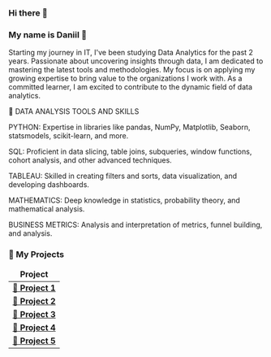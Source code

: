 ### Hi there 👋

### My name is Daniil :raising_hand:
Starting my journey in IT, I've been studying Data Analytics for the past 2 years. Passionate about uncovering insights through data, I am dedicated to mastering the latest tools and methodologies. My focus is on applying my growing expertise to bring value to the organizations I work with. As a committed learner, I am excited to contribute to the dynamic field of data analytics.


🔧 DATA ANALYSIS TOOLS AND SKILLS

PYTHON: Expertise in libraries like pandas, NumPy, Matplotlib, Seaborn, statsmodels, scikit-learn, and more.

SQL: Proficient in data slicing, table joins, subqueries, window functions, cohort analysis, and other advanced techniques.

TABLEAU: Skilled in creating filters and sorts, data visualization, and developing dashboards.

MATHEMATICS: Deep knowledge in statistics, probability theory, and mathematical analysis.

BUSINESS METRICS: Analysis and interpretation of metrics, funnel building, and analysis.

<h3>🚀 My Projects</h3>
<table width=100%>
  <thead align="center">
    <tr border: none;>
      <td><b>Project</b></td>
    </tr>
  </thead>
  <tbody align="center">
    <tr>
      <td><a 
href="https://github.com/Sergeev1717/Portfolio/tree/daa8910d684380c3175c50d6c05f7cf4d3df0326/%D0%90%D0%BD%D0%B0%D0%BB%D0%B8%D0%B7%20%D0%BA%D1%80%D1%83%D0%BF%D0%BD%D0%BE%D0%B3%D0%BE%20%D0%B8%D0%BD%D1%82%D0%B5%D1%80%D0%BD%D0%B5%D1%82%20%D0%BC%D0%B0%D0%B3%D0%B0%D0%B7%D0%B8%D0%BD%D0%B0"><b>📁 Project 1</b></a></td>
    </tr>    
    <tr>
      <td><a href="https://github.com/Sergeev1717/Portfolio/tree/daa8910d684380c3175c50d6c05f7cf4d3df0326/%D0%90%D0%BD%D0%B0%D0%BB%D0%B8%D0%B7%20%D0%9E%D1%82%D1%82%D0%BE%D0%BA%D0%B0%20%D0%9A%D0%BB%D0%B8%D0%B5%D0%BD%D1%82%D0%BE%D0%B2"><b>📁 Project 2</b></a></td>
    </tr>
    <tr>
      <td><a 
href="https://github.com/Sergeev1717/Portfolio/tree/daa8910d684380c3175c50d6c05f7cf4d3df0326/%D0%90%D0%BD%D0%B0%D0%BB%D0%B8%D0%B7%20%D0%BE%D0%B1%D1%89%D0%B5%D0%BF%D0%B8%D1%82%D0%B0%20%D0%9C%D0%BE%D1%81%D0%BA%D0%B2%D1%8B"><b>📁 Project 3</b></a></td>
    </tr>
    <tr>
      <td><a 
href="https://github.com/Sergeev1717/Portfolio/tree/daa8910d684380c3175c50d6c05f7cf4d3df0326/%D0%90%D0%BD%D0%B0%D0%BB%D0%B8%D0%B7%20%D1%80%D0%B0%D0%B7%D0%B2%D0%BB%D0%B5%D0%BA%D0%B0%D1%82%D0%B5%D0%BB%D1%8C%D0%BD%D0%BE%D0%B3%D0%BE%20%D0%BF%D1%80%D0%B8%D0%BB%D0%BE%D0%B6%D0%B5%D0%BD%D0%B8%D1%8F%20Procrastinate%20Pro%2B"><b>📁 Project 4</b></a></td>
    </tr>
    <tr>
      <td><a 
href="https://github.com/Sergeev1717/Portfolio/tree/daa8910d684380c3175c50d6c05f7cf4d3df0326/%D0%90%D0%BD%D0%B0%D0%BB%D0%B8%D0%B7%20%D1%81%D0%B5%D1%80%D0%B2%D0%B8%D1%81%D0%B0%20%D0%B4%D0%BB%D1%8F%20%D1%87%D1%82%D0%B5%D0%BD%D0%B8%D1%8F%20%D0%BA%D0%BD%D0%B8%D0%B3"><b>📁 Project 5</b></a></td>
    </tr>
  </tbody>
</table>
